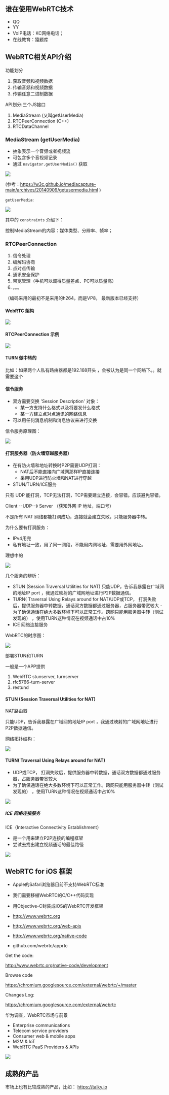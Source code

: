 ## 谁在使用WebRTC技术

 - QQ 
 - YY 
 - VoIP电话：KC网络电话；
 - 在线教育：猿题库
 
## WebRTC相关API介绍

功能划分

 1. 获取音频和视频数据
 2. 传输音频和视频数据
 3. 传输任意二进制数据
 
 API划分:三个JS接口 

 1. MediaStream (又叫getUserMedia)
 2. RTCPeerConnection (C++)
 3. RTCDataChannel
 

### MediaStream (getUserMedia)

 - 抽象表示一个音频或者视频流
 - 可包含多个音视频记录
 - 通过 `navigator.getUserMedia()` 获取
 
![](http://ww3.sinaimg.cn/large/006tNbRwjw1f9shy24izqj314q0n1wgp.jpg) 

(参考：https://w3c.github.io/mediacapture-main/archives/20140909/getusermedia.html )

`getUserMedia`:
  
![](http://ww1.sinaimg.cn/large/006tNbRwjw1f9sxw9i629j30qz08bgot.jpg)

其中的 `constraints` 介绍下：

控制MediaStream的内容：媒体类型、分辨率、帧率；

### RTCPeerConnection 

 1. 信令处理
 2. 编解码协商
 3. 点对点传输
 4. 通讯安全保护
 5. 带宽管理（手机可以调得质量差点、PC可以质量高）
 6. 。。。
  
 （编码采用的最初不是采用的h264，而是VP8， 最新版本已经支持）


#### WebRTC 架构

![](http://ww4.sinaimg.cn/large/006tNbRwjw1f9sigj9rxpj30kg0ddtag.jpg)

#### RTCPeerConnection 示例

![](http://ww2.sinaimg.cn/large/006tNbRwjw1f9sio1h719j30iy0d2adm.jpg)


#### TURN 做中转的
 
比如：如果两个人私有路由器都是192.168开头 ，会被认为是同一个网络下。。就需要这个

#### 信令服务

 - 双方需要交换 'Session Description' 对象：
    - 某一方支持什么格式以及将要发什么格式
    - 某一方建立点对点通讯的网络信息
 - 可以用任何消息机制和消息协议来进行交换

信令服务原理图：

![](http://ww1.sinaimg.cn/large/006y8mN6jw1f8u8wczeehj30of0f9dhf.jpg)

#### 打洞服务器（防火墙穿越服务器）

 - 在有防火墙和地址转换时P2P需要UDP打洞：
    - NAT后不能直接向广域网那样IP直接连接
    - 采用UDP进行防火墙和NAT进行穿越
 - STUN/TURN/ICE服务

只有 UDP 能打洞，TCP无法打洞，TCP需要建立连接，会容错。应该避免容错。

Client --UDP--》 Server （获知外网 IP 地址，端口号）

不是所有 NAT 网络都能打洞成功，连接就会建立失败，只能服务器中转。

为什么要有打洞服务：

 - IPv4用完
 - 私有地址一致，用了同一网段，不能用内网地址，需要用外网地址。

理想中的

![](http://ww2.sinaimg.cn/large/006y8mN6jw1f8ul107kkqj30m40dgjry.jpg)

几个服务的辨析：
 
 - STUN (Session Traversal Utilities for NAT) 只能UDP，告诉我暴露在广域网的地址IP port ，我通过映射的广域网地址进行P2P数据通信。
 - TURN( Traversal Using Relays around for NAT)UDP或TCP， 打洞失败后，提供服务器中转数据，通话双方数据都通过服务器，占服务器带宽较大 - 为了确保通话在绝大多数环境下可以正常工作。跨网只能用服务器中转（测试发现的） ，使用TURN这种情况在视频通话中占10%
 - ICE 网络连接服务

WebRTC的时序图：

![](http://ww3.sinaimg.cn/large/006y8mN6jw1f8ul2nljofj30hn0f93zl.jpg)


部署STUN和TURN

一般是一个APP提供

 1. WebRTC stunserver, turnserver
 2. rfc5766-turn-server
 3. restund
 
#### STUN (Session Traversal Utilities for NAT)

NAT路由器

只能UDP，告诉我暴露在广域网的地址IP port ，我通过映射的广域网地址进行P2P数据通信。

 网络拓扑结构：
 
![](http://ww2.sinaimg.cn/large/006y8mN6jw1f8ul1s13qwj30kx0dkq3v.jpg)

#### TURN( Traversal Using Relays around for NAT)

 - UDP或TCP， 打洞失败后，提供服务器中转数据，通话双方数据都通过服务器，占服务器带宽较大 
- 为了确保通话在绝大多数环境下可以正常工作。跨网只能用服务器中转（测试发现的） ，使用TURN这种情况在视频通话中占10%

![](http://ww4.sinaimg.cn/large/006y8mN6jw1f8xf801vnkj30jy0d1myb.jpg)

##### ICE 网络连接服务

ICE（Interactive Connectivity Establishment）

 - 是一个用来建立P2P连接的编程框架
 - 尝试去找出建立视频通话的最佳路径

![](http://ww1.sinaimg.cn/large/006y8mN6jw1f8ul2blxg0j30el07jq37.jpg)

## WebRTC for iOS 框架

 - Apple的Safari浏览器目前不支持WebRTC标准
 - 我们需要移植WebRTC的C/C++代码实现
 - 用Objective-C封装成iOS的WebRTC开发框架

 - http://www.webrtc.org
 - http://www.webrtc.org/web-apis
 - http://www.webrtc.org/native-code
 - github.com/webrtc/apprtc
 
Get the code:
 
 http://www.webrtc.org/native-code/development
 
Browse code

  https://chromium.googlesource.com/external/webrtc/+/master

Changes Log:

  https://chromium.googlesource.com/external/webrtc
  
  华为调查，WebRTC市场与前景

   -  Enterprise communications
   -  Telecom service providers
   -  Consumer web & mobile apps
   -  M2M & loT
   -  WebRTC PaaS Providers & APIs
   
![](http://ww1.sinaimg.cn/large/006y8mN6jw1f8ul37yjuaj30jz0hjjt7.jpg)

## 成熟的产品

市场上也有比较成熟的产品，比如：
https://talky.io